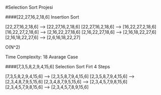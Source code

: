 #Selection Sort Projesi 

####[22,27,16,2,18,6] Insertion Sort

[22,27,16,2,18,6] --> [22,27,16,2,18,6]
[22,27,16,2,18,6] --> [16,22,27,2,18,6]
[16,22,27,2,18,6] --> [2,16,22,27,18,6]
[2,16,22,27,18,6] --> [2,16,18,22,27,6]
[2,16,18,22,27,6] --> [2,6,16,18,22,27]



O(N^2)

Time Complexity: 18 Avarage Case

####[7,3,5,8,2,9,4,15,6] Selection Sort Firt 4 Steps

[7,3,5,8,2,9,4,15,6] --> [2,3,5,8,7,9,4,15,6] 
[2,3,5,8,7,9,4,15,6] --> [2,3,4,8,7,9,5,15,6] 
[2,3,4,8,7,9,5,15,6] --> [2,3,4,5,7,9,8,15,6] 
[2,3,4,5,7,9,8,15,6] --> [2,3,4,5,7,8,9,15,6] 


